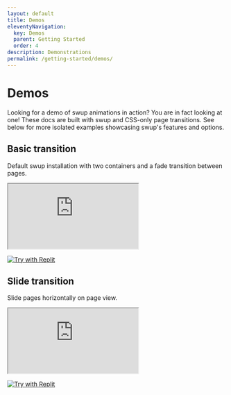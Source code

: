 ```yaml
---
layout: default
title: Demos
eleventyNavigation:
  key: Demos
  parent: Getting Started
  order: 4
description: Demonstrations
permalink: /getting-started/demos/
---
```


# Demos

Looking for a demo of swup animations in action? You are in fact looking at one! These docs are built
with swup and CSS-only page transitions. See below for more isolated examples showcasing swup's
features and options.

<!-- <div class="demo">
  <div class="fake-browser">
    <div class="fake-browser-header">
      <div class="action-btns">
        <span></span>
        <span></span>
        <span></span>
      </div>
      <div class="address-bar">
        swup-demo-basic.philippdaun.repl.co
      </div>
      <div class="setting-more">
        <span class="more-btn"></span>
      </div>
    </div>
    <div class="fake-window-body">
      <iframe src="https://codepen.io" frameborder="0"></iframe>
    </div>
  </div>
</div> -->

## Basic transition

Default swup installation with two containers and a fade transition between pages.

<div class="demo">

  <iframe src="https://swup-demo-basic.philippdaun.repl.co" title="Swup Demo: Basic" sandbox="allow-forms allow-modals allow-popups allow-presentation allow-same-origin allow-scripts"></iframe>

  [![Try with Replit](https://replit.com/badge?theme=light&caption=Try%20with%20Replit)](https://swup-demo-basic.philippdaun.repl.co/__repl)

</div>

## Slide transition

Slide pages horizontally on page view.

<div class="demo">

  <iframe src="https://swup-demo-slide.philippdaun.repl.co" title="Swup Demo: Slide" sandbox="allow-forms allow-modals allow-popups allow-presentation allow-same-origin allow-scripts"></iframe>

  [![Try with Replit](https://replit.com/badge?theme=light&caption=Try%20with%20Replit)](https://swup-demo-slide.philippdaun.repl.co/__repl)

</div>
